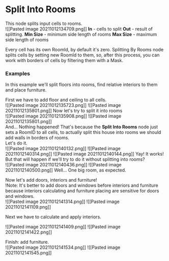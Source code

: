 # **Split Into Rooms**
This node splits input cells to rooms.  
![[Pasted image 20211012134709.png]]
**In** - cells to split
**Out** - result of splitting.
**Min Size** - minimum side length of rooms
**Max Size** - maximum side length of rooms

Every cell has its own RoomId, by default it's zero. Splitting By Rooms node splits cells by setting new RoomId to them, so, after this process, you can work with borders of cells by filtering them with a Mask.  

### Examples
In this example we'll split floors into rooms, find relative interiors to them and place furniture.  


First we have to add floor and ceiling to all cells.  
![[Pasted image 20211012135723.png]]
![[Pasted image 20211012135801.png]]
Now let's try to split it into rooms  
![[Pasted image 20211012135908.png]]
![[Pasted image 20211012135801.png]]  
And... Nothing happened! That's because the **Split Into Rooms** node just sets a RoomID to all cells, to actually split this house into rooms we should add walls in borders of rooms.   
Let's do it.  
![[Pasted image 20211012140132.png]]
![[Pasted image 20211012140314.png]]
![[Pasted image 20211012140144.png]]
Yay! It works!  
But that will happen if we'll try to do it without splitting into rooms?  
![[Pasted image 20211012140436.png]]
![[Pasted image 20211012140500.png]]
Well... One big room, as expected.  

Now let's add doors, interiors and furniture!  
!Note: It's better to add doors and windows before interiors and furniture because interiors calculating and furniture placing are sensitive for doors and windows.  
![[Pasted image 20211012141314.png]]
![[Pasted image 20211012141109.png]]

Next we have to calculate and apply interiors.  

![[Pasted image 20211012141409.png]]
![[Pasted image 20211012141422.png]]

Finish: add furniture.  
![[Pasted image 20211012141534.png]]
![[Pasted image 20211012141545.png]]